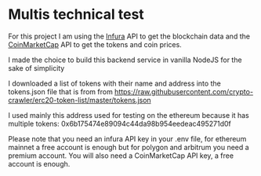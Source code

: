 # Multis technical test

For this project I am using the [Infura](https://infura.io/) API to get the blockchain data and the [CoinMarketCap](https://coinmarketcap.com) API to get the tokens and coin prices.

I made the choice to build this backend service in vanilla NodeJS for the sake of simplicity

I downloaded a list of tokens with their name and address into the tokens.json file that is from from https://raw.githubusercontent.com/crypto-crawler/erc20-token-list/master/tokens.json

I used mainly this address used for testing on the ethereum because it has multiple tokens: 0x6b175474e89094c44da98b954eedeac495271d0f

Please note that you need an infura API key in your .env file, for ethereum mainnet a free account is enough but for polygon and arbitrum you need a premium account. You will also need a CoinMarketCap API key, a free account is enough.
